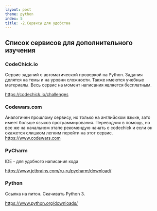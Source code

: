 ```yaml
---
layout: post
theme: python
index: 5
title: -2.Сервисы для удобства
---
```


## Список сервисов для дополнительного изучения

### СodeСhick.io
Сервис заданий с автоматической проверкой на Python. Задания делятся на темы и на уровни сложности. Также имеются учебные материалы. Весь сервис на момент написания является бесплатным.

<https://codechick.io/challenges>

### Codewars.com
Аналогичен прошлому сервису, но только на английском языке, зато имеет больше языков программирования. Переводчик в помощь, но все же на начальном этапе рекомендую начать с codechick и если он окажется слишком легким перейти на этот сервис.
<https://www.codewars.com>



### PyCharm
IDE - для удобного написания кода

<https://www.jetbrains.com/ru-ru/pycharm/download/>

### Python
Ссылка на питон. Скачивать Python 3.

<https://www.python.org/downloads/>
